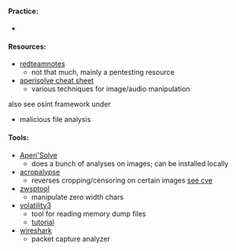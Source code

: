 #### Practice:
- 

#### Resources:
- [redteamnotes](https://www.ired.team/)
	- not that much, mainly a pentesting resource
- [aperisolve cheat sheet](https://www.aperisolve.com/cheatsheet)
	- various techniques for image/audio manipulation

also see osint framework under 
- malicious file analysis

#### Tools:
- [Aperi'Solve](https://aperisolve.com/)
	- does a bunch of analyses on images; can be installed locally
- [acropalypse](https://acropalypse.app/)
	- reverses cropping/censoring on certain images [see cve](https://en.wikipedia.org/wiki/ACropalypse)
- [zwsptool](https://github.com/TwistAtom/ZWSP-Tool)
	- manipulate zero width chars
- [volatility3](https://github.com/volatilityfoundation/volatility3)
	- tool for reading memory dump files
	- [tutorial](https://www.youtube.com/watch?v=Uk3DEgY5Ue8)
- [wireshark](https://www.wireshark.org/)
	- packet capture analyzer

